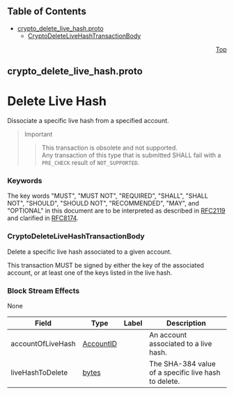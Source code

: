 ## Table of Contents

- [crypto_delete_live_hash.proto](#crypto_delete_live_hash-proto)
    - [CryptoDeleteLiveHashTransactionBody](#proto-CryptoDeleteLiveHashTransactionBody)
  



<a name="crypto_delete_live_hash-proto"></a>
<p align="right"><a href="#top">Top</a></p>

## crypto_delete_live_hash.proto
# Delete Live Hash
Dissociate a specific live hash from a specified account.

> Important
>> This transaction is obsolete and not supported.<br/>
>> Any transaction of this type that is submitted SHALL fail with a `PRE_CHECK` result
>> of `NOT_SUPPORTED`.

### Keywords
The key words "MUST", "MUST NOT", "REQUIRED", "SHALL", "SHALL NOT",
"SHOULD", "SHOULD NOT", "RECOMMENDED", "MAY", and "OPTIONAL" in this
document are to be interpreted as described in
[RFC2119](https://www.ietf.org/rfc/rfc2119) and clarified in
[RFC8174](https://www.ietf.org/rfc/rfc8174).


<a name="proto-CryptoDeleteLiveHashTransactionBody"></a>

### CryptoDeleteLiveHashTransactionBody
Delete a specific live hash associated to a given account.

This transaction MUST be signed by either the key of the associated account,
or at least one of the keys listed in the live hash.

### Block Stream Effects
None


| Field | Type | Label | Description |
| ----- | ---- | ----- | ----------- |
| accountOfLiveHash | [AccountID](#proto-AccountID) |  | An account associated to a live hash. |
| liveHashToDelete | [bytes](#bytes) |  | The SHA-384 value of a specific live hash to delete. |





 <!-- end messages -->

 <!-- end enums -->

 <!-- end HasExtensions -->

 <!-- end services -->



